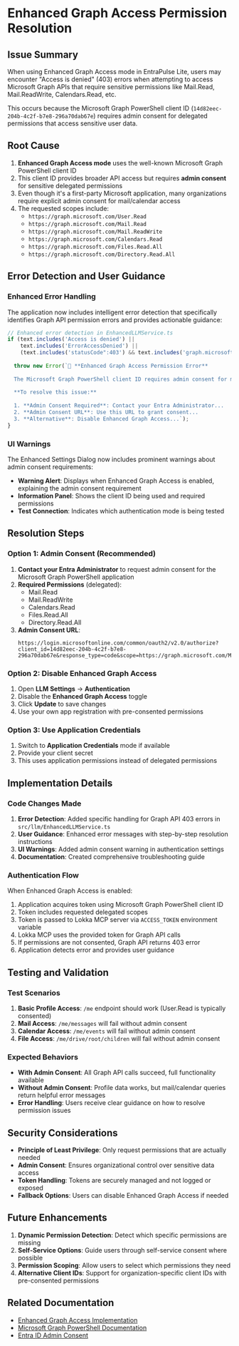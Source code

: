 # Enhanced Graph Access Permission Resolution

## Issue Summary

When using Enhanced Graph Access mode in EntraPulse Lite, users may encounter "Access is denied" (403) errors when attempting to access Microsoft Graph APIs that require sensitive permissions like Mail.Read, Mail.ReadWrite, Calendars.Read, etc.

This occurs because the Microsoft Graph PowerShell client ID (`14d82eec-204b-4c2f-b7e8-296a70dab67e`) requires admin consent for delegated permissions that access sensitive user data.

## Root Cause

1. **Enhanced Graph Access mode** uses the well-known Microsoft Graph PowerShell client ID
2. This client ID provides broader API access but requires **admin consent** for sensitive delegated permissions
3. Even though it's a first-party Microsoft application, many organizations require explicit admin consent for mail/calendar access
4. The requested scopes include:
   - `https://graph.microsoft.com/User.Read`
   - `https://graph.microsoft.com/Mail.Read`
   - `https://graph.microsoft.com/Mail.ReadWrite`
   - `https://graph.microsoft.com/Calendars.Read`
   - `https://graph.microsoft.com/Files.Read.All`
   - `https://graph.microsoft.com/Directory.Read.All`

## Error Detection and User Guidance

### Enhanced Error Handling

The application now includes intelligent error detection that specifically identifies Graph API permission errors and provides actionable guidance:

```typescript
// Enhanced error detection in EnhancedLLMService.ts
if (text.includes('Access is denied') || 
    text.includes('ErrorAccessDenied') || 
    (text.includes('statusCode":403') && text.includes('graph.microsoft.com'))) {
  
  throw new Error(`🔐 **Enhanced Graph Access Permission Error**
  
  The Microsoft Graph PowerShell client ID requires admin consent for mail and calendar permissions.
  
  **To resolve this issue:**
  
  1. **Admin Consent Required**: Contact your Entra Administrator...
  2. **Admin Consent URL**: Use this URL to grant consent...
  3. **Alternative**: Disable Enhanced Graph Access...`);
}
```

### UI Warnings

The Enhanced Settings Dialog now includes prominent warnings about admin consent requirements:

- **Warning Alert**: Displays when Enhanced Graph Access is enabled, explaining the admin consent requirement
- **Information Panel**: Shows the client ID being used and required permissions
- **Test Connection**: Indicates which authentication mode is being tested

## Resolution Steps

### Option 1: Admin Consent (Recommended)

1. **Contact your Entra Administrator** to request admin consent for the Microsoft Graph PowerShell application
2. **Required Permissions** (delegated):
   - Mail.Read
   - Mail.ReadWrite
   - Calendars.Read
   - Files.Read.All
   - Directory.Read.All
3. **Admin Consent URL**:
   ```
   https://login.microsoftonline.com/common/oauth2/v2.0/authorize?client_id=14d82eec-204b-4c2f-b7e8-296a70dab67e&response_type=code&scope=https://graph.microsoft.com/Mail.Read%20https://graph.microsoft.com/Mail.ReadWrite%20https://graph.microsoft.com/Calendars.Read%20https://graph.microsoft.com/Files.Read.All%20https://graph.microsoft.com/Directory.Read.All&response_mode=query&state=12345&prompt=admin_consent
   ```

### Option 2: Disable Enhanced Graph Access

1. Open **LLM Settings** → **Authentication**
2. Disable the **Enhanced Graph Access** toggle
3. Click **Update** to save changes
4. Use your own app registration with pre-consented permissions

### Option 3: Use Application Credentials

1. Switch to **Application Credentials** mode if available
2. Provide your client secret
3. This uses application permissions instead of delegated permissions

## Implementation Details

### Code Changes Made

1. **Error Detection**: Added specific handling for Graph API 403 errors in `src/llm/EnhancedLLMService.ts`
2. **User Guidance**: Enhanced error messages with step-by-step resolution instructions
3. **UI Warnings**: Added admin consent warning in authentication settings
4. **Documentation**: Created comprehensive troubleshooting guide

### Authentication Flow

When Enhanced Graph Access is enabled:

1. Application acquires token using Microsoft Graph PowerShell client ID
2. Token includes requested delegated scopes
3. Token is passed to Lokka MCP server via `ACCESS_TOKEN` environment variable
4. Lokka MCP uses the provided token for Graph API calls
5. If permissions are not consented, Graph API returns 403 error
6. Application detects error and provides user guidance

## Testing and Validation

### Test Scenarios

1. **Basic Profile Access**: `/me` endpoint should work (User.Read is typically consented)
2. **Mail Access**: `/me/messages` will fail without admin consent
3. **Calendar Access**: `/me/events` will fail without admin consent
4. **File Access**: `/me/drive/root/children` will fail without admin consent

### Expected Behaviors

- **With Admin Consent**: All Graph API calls succeed, full functionality available
- **Without Admin Consent**: Profile data works, but mail/calendar queries return helpful error messages
- **Error Handling**: Users receive clear guidance on how to resolve permission issues

## Security Considerations

- **Principle of Least Privilege**: Only request permissions that are actually needed
- **Admin Consent**: Ensures organizational control over sensitive data access
- **Token Handling**: Tokens are securely managed and not logged or exposed
- **Fallback Options**: Users can disable Enhanced Graph Access if needed

## Future Enhancements

1. **Dynamic Permission Detection**: Detect which specific permissions are missing
2. **Self-Service Options**: Guide users through self-service consent where possible
3. **Permission Scoping**: Allow users to select which permissions they need
4. **Alternative Client IDs**: Support for organization-specific client IDs with pre-consented permissions

## Related Documentation

- [Enhanced Graph Access Implementation](./ENHANCED-GRAPH-ACCESS-IMPLEMENTATION-COMPLETE.md)
- [Microsoft Graph PowerShell Documentation](https://docs.microsoft.com/en-us/powershell/microsoftgraph/)
- [Entra ID Admin Consent](https://docs.microsoft.com/en-us/azure/active-directory/manage-apps/grant-admin-consent)
